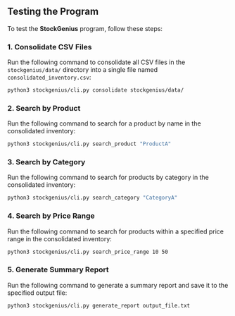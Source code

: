 ## Testing the Program

To test the **StockGenius** program, follow these steps:

### 1. Consolidate CSV Files
Run the following command to consolidate all CSV files in the `stockgenius/data/` directory into a single file named `consolidated_inventory.csv`:

```sh
python3 stockgenius/cli.py consolidate stockgenius/data/
```

### 2. Search by Product
Run the following command to search for a product by name in the consolidated inventory:

```sh
python3 stockgenius/cli.py search_product "ProductA"
```

### 3. Search by Category
Run the following command to search for products by category in the consolidated inventory:

```sh
python3 stockgenius/cli.py search_category "CategoryA"
```

### 4. Search by Price Range
Run the following command to search for products within a specified price range in the consolidated inventory:

```sh
python3 stockgenius/cli.py search_price_range 10 50
```

### 5. Generate Summary Report
Run the following command to generate a summary report and save it to the specified output file:

```sh
python3 stockgenius/cli.py generate_report output_file.txt
```